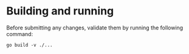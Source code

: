 # Building and running

Before submitting any changes, validate them by running the following command:

```
go build -v ./...
```
